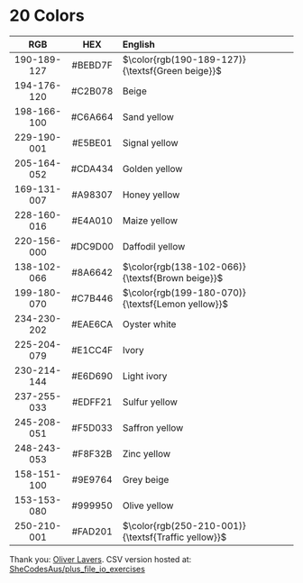 # 20 Colors  

| RGB | HEX | English |
|:-----------:|:-------:|:------------|
| 190-189-127 | #BEBD7F | $\color{rgb(190-189-127)}{\textsf{Green beige}}$ |
| 194-176-120 | #C2B078 | Beige |
| 198-166-100 | #C6A664 | Sand yellow |
| 229-190-001 | #E5BE01 | Signal yellow |
| 205-164-052 | #CDA434 | Golden yellow |
| 169-131-007 | #A98307 | Honey yellow |
| 228-160-016 | #E4A010 | Maize yellow |
| 220-156-000 | #DC9D00 | Daffodil yellow |
| 138-102-066 | #8A6642 | $\color{rgb(138-102-066)}{\textsf{Brown beige}}$ |
| 199-180-070 | #C7B446 | $\color{rgb(199-180-070)}{\textsf{Lemon yellow}}$ |
| 234-230-202 | #EAE6CA | Oyster white |
| 225-204-079 | #E1CC4F | Ivory |
| 230-214-144 | #E6D690 | Light ivory |
| 237-255-033 | #EDFF21 | Sulfur yellow |
| 245-208-051 | #F5D033 | Saffron yellow |
| 248-243-053 | #F8F32B | Zinc yellow |
| 158-151-100 | #9E9764 | Grey beige |
| 153-153-080 | #999950 | Olive yellow |
| 250-210-001 | #FAD201 | $\color{rgb(250-210-001)}{\textsf{Traffic yellow}}$ |
 
Thank you: [Oliver Lavers](https://github.com/Hauteclere). CSV version hosted at: [SheCodesAus/plus_file_io_exercises](https://github.com/SheCodesAus/plus_file_io_exercises/blob/main/colours_20_simple.csv)  
